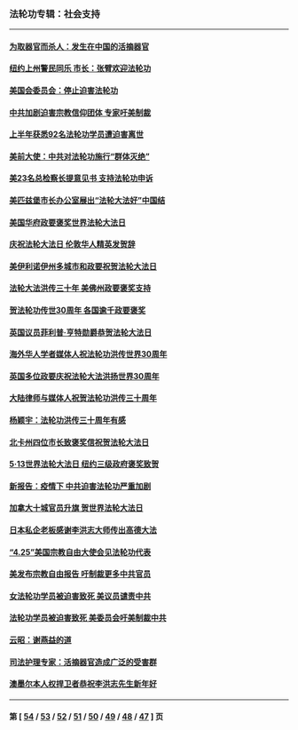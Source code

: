 ### 法轮功专辑：社会支持
---
#### [为取器官而杀人：发生在中国的活摘器官](../../pages/nf4386/n13794731.md?08050430) 
#### [纽约上州警民同乐 市长：张臂欢迎法轮功](../../pages/nf4386/n13794375.md?08050430) 
#### [美国会委员会：停止迫害法轮功](../../pages/nf4386/n13788164.md?08050430) 
#### [中共加剧迫害宗教信仰团体 专家吁美制裁](../../pages/nf4386/n13780252.md?08050430) 
#### [上半年获悉92名法轮功学员遭迫害离世](../../pages/nf4386/n13772701.md?08050430) 
#### [美前大使：中共对法轮功施行“群体灭绝”](../../pages/nf4386/n13771705.md?08050430) 
#### [美23名总检察长提意见书 支持法轮功申诉](../../pages/nf4386/n13766596.md?08050430) 
#### [美匹兹堡市长办公室展出“法轮大法好”中国结](../../pages/nf4386/n13749721.md?08050430) 
#### [美国华府政要褒奖世界法轮大法日](../../pages/nf4386/n13743770.md?08050430) 
#### [庆祝法轮大法日 伦敦华人精英发贺辞](../../pages/nf4386/n13741593.md?08050430) 
#### [美伊利诺伊州多城市和政要祝贺法轮大法日](../../pages/nf4386/n13737149.md?08050430) 
#### [法轮大法洪传三十年 美佛州政要褒奖支持](../../pages/nf4386/n13737103.md?08050430) 
#### [贺法轮功传世30周年 各国逾千政要褒奖](../../pages/nf4386/n13735828.md?08050430) 
#### [英国议员菲利普‧亨特勋爵恭贺法轮大法日](../../pages/nf4386/n13736187.md?08050430) 
#### [海外华人学者媒体人祝法轮功洪传世界30周年](../../pages/nf4386/n13735835.md?08050430) 
#### [英国多位政要庆祝法轮大法洪扬世界30周年](../../pages/nf4386/n13734739.md?08050430) 
#### [大陆律师与媒体人祝贺法轮功洪传三十周年](../../pages/nf4386/n13735062.md?08050430) 
#### [杨颖宇：法轮功洪传三十周年有感](../../pages/nf4386/n13734884.md?08050430) 
#### [北卡州四位市长致褒奖信祝贺法轮大法日](../../pages/nf4386/n13733292.md?08050430) 
#### [5·13世界法轮大法日 纽约三级政府褒奖致贺](../../pages/nf4386/n13732651.md?08050430) 
#### [新报告：疫情下 中共迫害法轮功严重加剧](../../pages/nf4386/n13732612.md?08050430) 
#### [加拿大十城官员升旗 贺世界法轮大法日](../../pages/nf4386/n13729166.md?08050430) 
#### [日本私企老板感谢李洪志大师传出高德大法](../../pages/nf4386/n13726335.md?08050430) 
#### [“4.25”美国宗教自由大使会见法轮功代表](../../pages/nf4386/n13724124.md?08050430) 
#### [美发布宗教自由报告 吁制裁更多中共官员](../../pages/nf4386/n13720670.md?08050430) 
#### [女法轮功学员被迫害致死 美议员谴责中共](../../pages/nf4386/n13682069.md?08050430) 
#### [法轮功学员被迫害致死 美委员会吁美制裁中共](../../pages/nf4386/n13631310.md?08050430) 
#### [云昭：谢燕益的道](../../pages/nf4386/n13607391.md?08050430) 
#### [司法护理专家：活摘器官造成广泛的受害群](../../pages/nf4386/n13570425.md?08050430) 
#### [澳墨尔本人权捍卫者恭祝李洪志先生新年好](../../pages/nf4386/n13556164.md?08050430) 

---
#### 第 [ [54](./54.md?08050430) / [53](./53.md?08050430) / [52](./52.md?08050430) / [51](./51.md?08050430) / [50](./50.md?08050430) / [49](./49.md?08050430) / [48](./48.md?08050430) / [47](./47.md?08050430) ] 页
